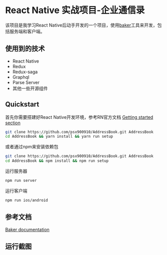 # React Native 实战项目-企业通信录

该项目是我学习React Native后动手开发的一个项目，使用[baker](https://github.com/bakery/baker)工具来开发，包括服务端和客户端。

## 使用到的技术
* React Native
* Redux
* Redux-saga
* Graphql
* Parse Server
* 其他一些开源组件

## Quickstart

首先你需要搭建好React Native开发环境，参考RN官方文档 [Getting started section](https://facebook.github.io/react-native/docs/getting-started.html#content)

```sh
git clone https://github.com/psx900910/AddressBook.git AddressBook
cd AddressBook && yarn install && yarn run setup 
```
或者通过npm来安装依赖包
```sh
git clone https://github.com/psx900910/AddressBook.git AddressBook
cd AddressBook && npm install && npm run setup
```

运行服务器

```sh
npm run server
```

运行客户端

```sh
npm run ios/android
```

## 参考文档

[Baker documentation](http://baker.thebakery.io/)

## 运行截图
